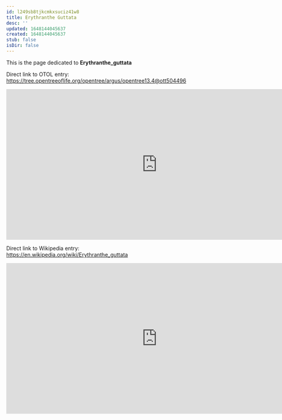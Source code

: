 ```yaml
---
id: l249sb8tjkcmkxsuciz41w8
title: Erythranthe Guttata
desc: ''
updated: 1648144045637
created: 1648144045637
stub: false
isDir: false
---
```

This is the page dedicated to **Erythranthe_guttata**


Direct link to OTOL entry: https://tree.opentreeoflife.org/opentree/argus/opentree13.4@ott504496



<html>
    <body>
    <iframe src="https://tree.opentreeoflife.org/opentree/argus/opentree13.4@ott504496"
    width="800" height="400" frameborder="0" allowfullscreen> </iframe>
    </body>
</html>
    


Direct link to Wikipedia entry: https://en.wikipedia.org/wiki/Erythranthe_guttata



<html>
    <body>
    <iframe src="https://en.wikipedia.org/wiki/Erythranthe_guttata"
    width="800" height="400" frameborder="0" allowfullscreen> </iframe>
    </body>
</html>
    

